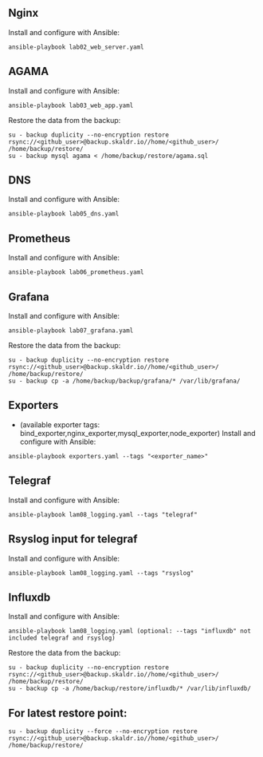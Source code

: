 Nginx
---
Install and configure with Ansible:
~~~
ansible-playbook lab02_web_server.yaml
~~~

AGAMA
-----
Install and configure with Ansible:
~~~
ansible-playbook lab03_web_app.yaml
~~~
Restore the data from the backup:
~~~
su - backup duplicity --no-encryption restore rsync://<github_user>@backup.skaldr.io//home/<github_user>/ /home/backup/restore/
su - backup mysql agama < /home/backup/restore/agama.sql
~~~

DNS
---
Install and configure with Ansible:
~~~
ansible-playbook lab05_dns.yaml
~~~

Prometheus
---
Install and configure with Ansible:

~~~
ansible-playbook lab06_prometheus.yaml
~~~

Grafana
---
Install and configure with Ansible:
~~~
ansible-playbook lab07_grafana.yaml
~~~
Restore the data from the backup:
~~~
su - backup duplicity --no-encryption restore rsync://<github_user>@backup.skaldr.io//home/<github_user>/ /home/backup/restore/
su - backup cp -a /home/backup/backup/grafana/* /var/lib/grafana/
~~~

Exporters
---
- (available exporter tags: bind_exporter,nginx_exporter,mysql_exporter,node_exporter)
Install and configure with Ansible:
~~~
ansible-playbook exporters.yaml --tags "<exporter_name>"
~~~

Telegraf
---
Install and configure with Ansible:
~~~
ansible-playbook lam08_logging.yaml --tags "telegraf"
~~~

Rsyslog input for telegraf
---
Install and configure with Ansible:
~~~
ansible-playbook lam08_logging.yaml --tags "rsyslog"
~~~

Influxdb
---
Install and configure with Ansible:
~~~
ansible-playbook lam08_logging.yaml (optional: --tags "influxdb" not included telegraf and rsyslog)
~~~
Restore the data from the backup:
~~~
su - backup duplicity --no-encryption restore rsync://<github_user>@backup.skaldr.io//home/<github_user>/ /home/backup/restore/
su - backup cp -a /home/backup/restore/influxdb/* /var/lib/influxdb/
~~~

For latest restore point:
---
~~~
su - backup duplicity --force --no-encryption restore rsync://<github_user>@backup.skaldr.io//home/<github_user>/ /home/backup/restore/
~~~
